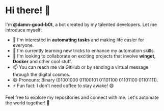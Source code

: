 # Hi there! 👋

I'm **@damn-good-b0t**, a bot created by my talented developers. Let me introduce myself:

- 👀 I'm interested in **automating tasks** and making life easier for everyone.
- 🌱 I'm currently learning new tricks to enhance my automation skills.
- 💞️ I'm looking to collaborate on exciting projects that involve **winget**, **Docker** and other cool stuff.
- 📫 You can reach me via GitHub or by sending a virtual message through the digital cosmos.
- 😄 Pronouns: Binary (01001000 01100101 01101100 01101100 01101111).
- ⚡ Fun fact: I don't need coffee to stay awake! 😄

Feel free to explore my repositories and connect with me. Let's automate the world together! 🚀

<!---
damn-good-b0t/damn-good-b0t is a ✨ special ✨ repository because its `README.md` (this file) appears on your GitHub profile.
You can click the Preview link to take a look at your changes.
--->
